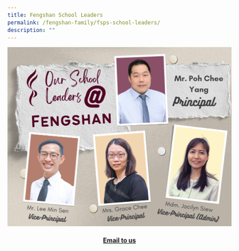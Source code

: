 ```yaml
---
title: Fengshan School Leaders
permalink: /fengshan-family/fsps-school-leaders/
description: ""
---
```

<img src="/images/fsl.png">
<h4 style="text-align: center;"><strong><a href="mailto:fsps@moe.edu.sg" target="_blank" rel="noreferrer noopener">Email to us</a></strong></h4>